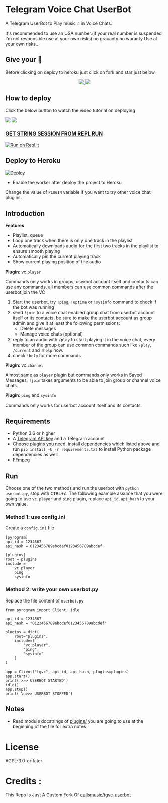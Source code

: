 # Telegram Voice Chat UserBot

A Telegram UserBot to Play music 🎶 in Voice Chats.

It's recommended to use an USA number.(if your real number is suspended I'm not responsible.use at your own risks) no grauanty no waranty
Use at your own risks..

## Give your 💙

Before clicking on deploy to heroku just click on fork and star just below

<p align="center">
  <a href="https://github.com/LushaiMusic/vc-userbot/fork">
    <img src="https://img.shields.io/github/forks/LushaiMusic/vc-userbot?label=Fork&style=social">
    
  </a>
  <a href="https://github.com/LushaiMusic/vc-userbot">
    <img src="https://img.shields.io/github/stars/LushaiMusic/vc-userbot?style=social">
  </a>
</p>

## How to deploy 

Click the below button to watch the video tutorial on deploying

<a href="https://youtu.be/EYLyV3VHthc"><img src="https://img.shields.io/badge/How%20To%20Deploy-blue.svg?logo=Youtube"></a>
<a href="https://youtu.be/EYLyV3VHthc"><img src="https://img.shields.io/youtube/views/EYLyV3VHthc?style=social">

###  GET STRING SESSION FROM REPL RUN

 [![Run on Repl.it](https://camo.githubusercontent.com/05149b448485553c6f14f6430a45c12dcc79ed3c/68747470733a2f2f7265706c2e69742f62616467652f6769746875622f6a61727669733231303930342f4a6172766973)](https://replit.com/@ZauteKm/generate-pyrogram-session-string#main.py)

## Deploy to Heroku

[![Deploy](https://www.herokucdn.com/deploy/button.svg)](https://heroku.com/deploy?template=https://github.com/putraicipiyey/Desah-bot)
- Enable the worker after deploy the project to Heroku

Change the value of `PLUGIN` variable if you want to try other voice chat
plugins.

## Introduction

**Features**

- Playlist, queue
- Loop one track when there is only one track in the playlist
- Automatically downloads audio for the first two tracks in the playlist to
  ensure smooth playing
- Automatically pin the current playing track
- Show current playing position of the audio

**Plugin**: vc.`player`

Commands only works in groups, userbot account itself and contacts can use any
commands, all members can use common commands after the userbot join the VC

1. Start the userbot, try `!ping`, `!uptime` or `!sysinfo` command to check if
   the bot was running
2. send `!join` to a voice chat enabled group chat from userbot account itself
   or its contacts, be sure to make the userbot account as group admin and give
   it at least the following permissions:
    - Delete messages
    - Manage voice chats (optional)
3. reply to an audio with `/play` to start playing it in the voice chat, every
   member of the group can use common commands such like `/play`, `/current`
   and `!help` now.
4. check `!help` for more commands

**Plugin**: vc.`channel`

Almost same as `player` plugin but commands only works in Saved Messages,
`!join` takes arguments to be able to join group or channel voice chats.

**Plugin**: `ping` and `sysinfo`

Commands only works for userbot account itself and its contacts.

## Requirements

- Python 3.6 or higher
- A
  [Telegram API key](https://docs.pyrogram.org/intro/quickstart#enjoy-the-api)
  and a Telegram account
- Choose plugins you need, install dependencies which listed above and run
  `pip install -U -r requirements.txt` to install Python package dependencies
  as well
- [FFmpeg](https://www.ffmpeg.org/)

## Run

Choose one of the two methods and run the userbot with
`python userbot.py`, stop with <kbd>CTRL+c</kbd>. The following example assume
that you were going to use `vc.player` and `ping` plugin, replace
`api_id`, `api_hash` to your own value.

### Method 1: use config.ini

Create a `config.ini` file

```
[pyrogram]
api_id = 1234567
api_hash = 0123456789abcdef0123456789abcdef

[plugins]
root = plugins
include =
    vc.player
    ping
    sysinfo
```

### Method 2: write your own userbot.py

Replace the file content of `userbot.py`

```
from pyrogram import Client, idle

api_id = 1234567
api_hash = "0123456789abcdef0123456789abcdef"

plugins = dict(
    root="plugins",
    include=[
        "vc.player",
        "ping",
        "sysinfo"
    ]
)

app = Client("tgvc", api_id, api_hash, plugins=plugins)
app.start()
print('>>> USERBOT STARTED')
idle()
app.stop()
print('\n>>> USERBOT STOPPED')
```

## Notes

- Read module docstrings of [plugins/](plugins) you are going to use at the
  beginning of the file for extra notes

# License

AGPL-3.0-or-later

# Credits :

This Repo Is Just A Custom Fork Of [callsmusic/tgvc-userbot](https://github.com/callsmusic/tgvc-userbot)
